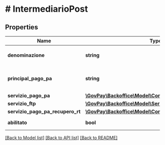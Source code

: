 # # IntermediarioPost

## Properties

Name | Type | Description | Notes
------------ | ------------- | ------------- | -------------
**denominazione** | **string** | Ragione sociale dell&#39;intermediario PagoPA |
**principal_pago_pa** | **string** | Principal autenticato le richieste ricevute da PagoPA |
**servizio_pago_pa** | [**\GovPay\Backoffice\Model\ConnettorePagopa**](ConnettorePagopa.md) |  |
**servizio_ftp** | [**\GovPay\Backoffice\Model\ServizioFtp**](ServizioFtp.md) |  | [optional]
**servizio_pago_pa_recupero_rt** | [**\GovPay\Backoffice\Model\ConnettorePagopaRecuperoRT**](ConnettorePagopaRecuperoRT.md) |  | [optional]
**abilitato** | **bool** | Indica lo stato di abilitazione | [optional]

[[Back to Model list]](../../README.md#models) [[Back to API list]](../../README.md#endpoints) [[Back to README]](../../README.md)
